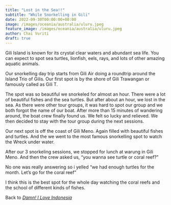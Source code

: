 ```yaml
---
title: "Lost in the Sea!!"
subtitle: "While Snorkelling in Gili"
date: 2022-09-30T00:00:00+00:00
image: /images/oceania/australia/uluru.jpeg
feature_image: /images/oceania/australia/uluru.jpeg
author: Chai Vuriti
draft: true
---
```

Gili Island is known for its crystal clear waters and abundant sea life. You can expect to spot sea turtles, lionfish, eels, rays, and lots of other amazing aquatic animals. 

Our snorkelling day trip starts from Gili Air doing a roundtrip around the Island Trio of Gilis. Our first spot is by the shore of Gili Trawangan or famously called as Gili T. 

The spot was so beautiful we snorkeled for almost an hour. There were a lot of beautiful fishes and the sea turtles. But after about an hour, we lost in the sea. As there were other tour groups, it was hard to spot our group and we both forgot the name of our boat. After more than 15 minutes of wandering around, the boat crew finally found us. We felt so lucky and relieved. We then decided to stay with the tour group during the next sessions. 

Our next spot is off the coast of Gili Meno. Again filled with beautiful fishes and turtles. And the we went to the most famous snorkelling spot to watch the Wreck under water. 

After our 3 snorkeling sessions, we stopped for lunch at warung in Gili Meno. And then the crew asked us, “you wanna see turtle or coral reef?”

No one was really answering so i yelled “we had enough turtles for the month. Let’s go for the coral reef”

I think this is the best spot for the whole day watching the coral reefs and the school of different kinds of fishes. 

Back to *[Damn! I Love Indonesia](../damn-i-love-indonesia)*


